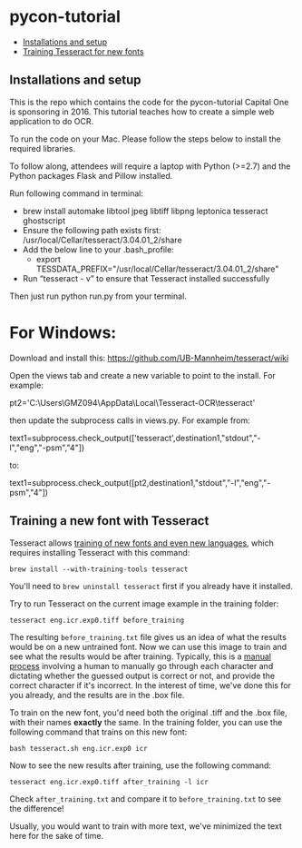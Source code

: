 # pycon-tutorial

- [Installations and setup](#setup)
- [Training Tesseract for new fonts](#training)

## <a name="setup"></a>Installations and setup
This is the repo which contains the code for the pycon-tutorial Capital One is sponsoring in 2016. This tutorial teaches
how to create a simple web application to do OCR.

To run the code on your Mac. Please follow the steps below to install the required libraries.

To follow along, attendees will require a laptop with Python (>=2.7) and the Python packages Flask and Pillow installed.

Run following command in terminal:

- brew install automake libtool jpeg libtiff libpng leptonica tesseract ghostscript
- Ensure the following path exists first: /usr/local/Cellar/tesseract/3.04.01_2/share
- Add the below line to your .bash_profile:
  - export TESSDATA_PREFIX="/usr/local/Cellar/tesseract/3.04.01_2/share"
- Run “tesseract - v” to ensure that Tesseract installed successfully

Then just run python run.py from your terminal.

# For Windows:

Download and install this: https://github.com/UB-Mannheim/tesseract/wiki

Open the views tab and create a new variable to point to the install. For example:

pt2='C:\\Users\\GMZ094\\AppData\\Local\\Tesseract-OCR\\tesseract'

then update the subprocess calls in views.py. For example from:

text1=subprocess.check_output(['tesseract',destination1,"stdout","-l","eng","-psm","4"])

to:

text1=subprocess.check_output([pt2,destination1,"stdout","-l","eng","-psm","4"])


## <a name="training"></a>Training a new font with Tesseract
Tesseract allows [training of new fonts and even new languages](https://github.com/tesseract-ocr/tesseract/wiki/Training-Tesseract), which requires installing Tesseract with this command:
```
brew install --with-training-tools tesseract
```

You'll need to `brew uninstall tesseract` first if you already have it installed.

Try to run Tesseract on the current image example in the training folder:

```
tesseract eng.icr.exp0.tiff before_training
```

The resulting `before_training.txt` file gives us an idea of what the results would be on a new untrained font.  Now we can use this image to train and see what the results would be after training. Typically, this is a [manual process](http://pp19dd.com/tesseract-ocr-chopper/) involving a human to manually go through each character and dictating whether the guessed output is correct or not, and provide the correct character if it's incorrect. In the interest of time, we've done this for you already, and the results are in the .box file.

To train on the new font, you'd need both the original .tiff and the .box file, with their names **exactly** the same. In the training folder, you can use the following command that trains on this new font:

```
bash tesseract.sh eng.icr.exp0 icr
```

Now to see the new results after training, use the following command:

```
tesseract eng.icr.exp0.tiff after_training -l icr
```

Check `after_training.txt` and compare it to `before_training.txt` to see the difference!

Usually, you would want to train with more text, we've minimized the text here for the sake of time.
